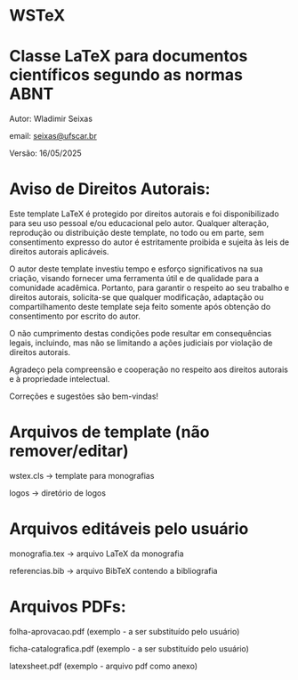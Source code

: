 # WSTeX
# Classe LaTeX para documentos científicos segundo as normas ABNT
Autor: Wladimir Seixas

email: seixas@ufscar.br

Versão: 16/05/2025

# Aviso de Direitos Autorais:

Este template LaTeX é protegido por direitos autorais e foi disponibilizado para seu uso pessoal e/ou educacional pelo autor. Qualquer alteração, reprodução ou distribuição deste template, no todo ou em parte, sem consentimento expresso do autor é estritamente proibida e sujeita às leis de direitos autorais aplicáveis.

O autor deste template investiu tempo e esforço significativos na sua criação, visando fornecer uma ferramenta útil e de qualidade para a comunidade acadêmica. Portanto, para garantir o respeito ao seu trabalho e direitos autorais, solicita-se que qualquer modificação, adaptação ou compartilhamento deste template seja feito somente após obtenção do consentimento por escrito do autor.

O não cumprimento destas condições pode resultar em consequências legais, incluindo, mas não se limitando a ações judiciais por violação de direitos autorais.

Agradeço pela compreensão e cooperação no respeito aos direitos autorais e à propriedade intelectual.

Correções e sugestões são bem-vindas!

# Arquivos de template (não remover/editar)

wstex.cls  -> template para monografias

logos      -> diretório de logos

# Arquivos editáveis pelo usuário

monografia.tex      -> arquivo LaTeX da monografia 

referencias.bib     -> arquivo BibTeX contendo a bibliografia

# Arquivos PDFs:

folha-aprovacao.pdf (exemplo - a ser substituído pelo usuário)

ficha-catalografica.pdf (exemplo - a ser substituído pelo usuário)

latexsheet.pdf (exemplo - arquivo pdf como anexo)
